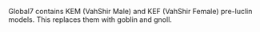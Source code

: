 Global7 contains KEM (VahShir Male) and KEF (VahShir Female) pre-luclin models. This replaces them with goblin and gnoll.

